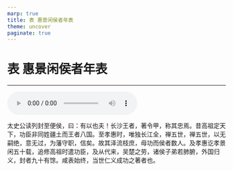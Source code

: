 ```yaml
---
marp: true
title: 表 惠景闲侯者年表
theme: uncover
paginate: true
---
```


# 表 惠景闲侯者年表

---

![](assets/audios/019/1.mp3)

太史公读列封至便侯，曰：有以也夫！长沙王者，著令甲，称其忠焉。昔高祖定天下，功臣非同姓疆土而王者八国。至孝惠时，唯独长江全，禅五世，禅五世，以无嗣绝，意无过，为藩守职，信矣。故其泽流枝庶，毋功而侯者数人。及孝惠讫孝景闲五十载，追修高祖时遣功臣，及从代来，吴楚之劳，诸侯子弟若肺腑，外国归义，封者九十有馀。咸表始终，当世仁义成功之著者也。